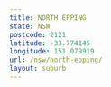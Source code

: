 ```yaml
---
title: NORTH EPPING
state: NSW
postcode: 2121
latitude: -33.774145
longitude: 151.079919
url: /nsw/north-epping/
layout: suburb
---
```

